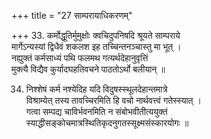 +++
title = "27 साम्परायाधिकरणम्"

+++
33. कर्मोद्धूतिर्मुमुक्षोः क्वचिदुपनिषदि श्रूयते साम्पराये  
मार्गेऽन्यस्यां द्विधैवं शकलश इह तच्चिन्तनञ्चास्तु मा भूत् ।  
नह्युक्तं कर्मसाध्यं पथि फलमथ गत्यर्थदेहानुवृत्तिं  
मुक्त्यै विद्यैव कुर्यादघहतिवचने पाठतोऽर्थो बलीयान् ॥

34. निश्शेषं कर्म नश्येदिह यदि विदुषस्स्थूलदेहान्तमात्रे  
विश्राम्येत् तस्य तावच्चिरमिति हि वचो नार्थवत्त्वं गतेस्स्यात् ।  
गत्वा सम्पद्य चाविर्भवनमिति न संबोभवीतीत्ययुक्तं  
स्याद्धीसङ्कोचमात्रस्थितिकृदनुगतस्सूक्ष्मसंस्कारयोगः ॥